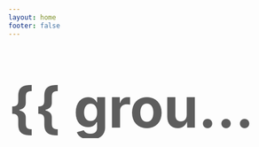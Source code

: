 ```yaml
---
layout: home
footer: false
---
```


<script setup lang="ts">
import { computed, onMounted, onBeforeUnmount } from "vue";
import { generateGrid } from "#theme/utils/generateGrid";
import { columnCount, updateColumns } from "#theme/utils/dynamicColumns";
import { globalConfig } from "#/config";

// 可自定义分组权重：值越大越靠后（Friends 始终置底）
const friendWeights: Record<string, number> = globalConfig.friendWeights

// 默认头像
const defaultImg = "https://pic2.zhimg.com/50/v2-cc1a32fcb444fc9d5e23f2ee078dc6e1_720w.jpg?source=1940ef5c";

// 好友列表
const { friends } = globalConfig;

// 监听窗口变化，更新列数
onMounted(() => {
  updateColumns();
  window.addEventListener("resize", updateColumns);
});
onBeforeUnmount(() => {
  window.removeEventListener("resize", updateColumns);
});

const groupedFriends = computed(() => {
  const raw = generateGrid(
    friends,
    undefined,
    // 以 folder（分类）为分组键，若无则归为 "friends"
    (friend) => friend.folder ?? "friends",
    columnCount.value
  );

  // 统一按 friendWeights 排序（不再把 "Friends" 置底）
  return raw.sort((a, b) => {
    const wa = friendWeights[a.key] ?? 0;
    const wb = friendWeights[b.key] ?? 0;
    if (wa === wb) return a.key.localeCompare(b.key);
    return wa - wb;
  });
});
// ...existing code...
</script>

<div class="allFriend">
  <ClientOnly>
    <div v-for="group in groupedFriends" :key="group.key" style="margin-bottom: 32px;">
      <h1 class="year">{{ group.key }}</h1>
      <div class="friends-grid">
        <div
          v-for="(col, colIndex) in group.columns"
          :key="colIndex"
          class="column"
        >
          <div v-for="friend in col" :key="friend.link" class="friend-card">
            <FriendCard
              :title="friend.title"
              :link="friend.link"
              :desc="friend.desc"
              :img="friend.folder === 'unable' ? defaultImg : (friend.img || defaultImg)"
              :folder="friend.folder"
            />
          </div>
        </div>
      </div>
    </div>

  </ClientOnly>
</div>

<style scoped>
.friends-grid {
  display: flex;
  gap: var(--vp-gap);
}
.column {
  flex: 1;
  display: flex;
  flex-direction: column;
  gap: var(--vp-gap);
}
.year {
  margin: 12px 0;
  font-size: 1.2rem;
  font-weight: 600;
}
.year {
    margin-top: 30px;
    line-height: 110px;
    font-size: 100px;
    position: relative;
    top: 40px;
    font-weight: bold;
    color: var(--vp-c-gutter);
    opacity: 0.7;
    z-index: -1;
    mask-image: linear-gradient(var(--vp-c-gutter) 20%, transparent);
    text-transform: var(--vp-title-uppercase);
    overflow: hidden;
    text-overflow: ellipsis;
    white-space: nowrap;
}
</style>
